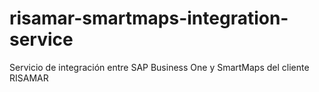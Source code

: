 # risamar-smartmaps-integration-service
Servicio de integración entre SAP Business One y SmartMaps del cliente RISAMAR
